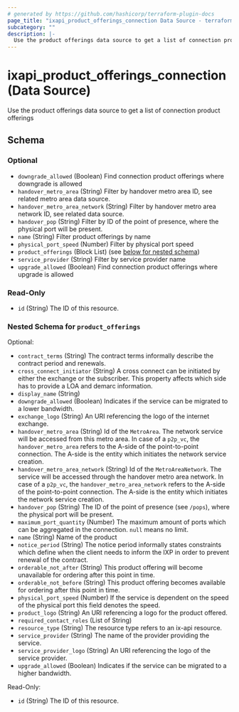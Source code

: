```yaml
---
# generated by https://github.com/hashicorp/terraform-plugin-docs
page_title: "ixapi_product_offerings_connection Data Source - terraform-provider-ix-api"
subcategory: ""
description: |-
  Use the product offerings data source to get a list of connection product offerings
---
```


# ixapi_product_offerings_connection (Data Source)

Use the product offerings data source to get a list of connection product offerings



<!-- schema generated by tfplugindocs -->
## Schema

### Optional

- `downgrade_allowed` (Boolean) Find connection product offerings where downgrade is allowed
- `handover_metro_area` (String) Filter by handover metro area ID, see related metro area data source.
- `handover_metro_area_network` (String) Filter by handover metro area network ID, see related data source.
- `handover_pop` (String) Filter by ID of the point of presence, where the physical port will be present.
- `name` (String) Filter product offerings by name
- `physical_port_speed` (Number) Filter by physical port speed
- `product_offerings` (Block List) (see [below for nested schema](#nestedblock--product_offerings))
- `service_provider` (String) Filter by service provider name
- `upgrade_allowed` (Boolean) Find connection product offerings where upgrade is allowed

### Read-Only

- `id` (String) The ID of this resource.

<a id="nestedblock--product_offerings"></a>
### Nested Schema for `product_offerings`

Optional:

- `contract_terms` (String) The contract terms informally describe the contract period and renewals.
- `cross_connect_initiator` (String) A cross connect can be initiated by either the exchange or the subscriber.  This property affects which side has to provide a LOA and demarc information.
- `display_name` (String)
- `downgrade_allowed` (Boolean) Indicates if the service can be migrated to a lower bandwidth.
- `exchange_logo` (String) An URI referencing the logo of the internet exchange.
- `handover_metro_area` (String) Id of the `MetroArea`. The network service will be accessed from this metro area.  In case of a `p2p_vc`, the `handover_metro_area` refers to the A-side of the point-to-point connection. The A-side is the entity which initiates the network service creation.
- `handover_metro_area_network` (String) Id of the `MetroAreaNetwork`. The service will be accessed through the handover metro area network.  In case of a `p2p_vc`, the `handover_metro_area_network` refers to the A-side of the point-to-point connection. The A-side is the entity which initiates the network service creation.
- `handover_pop` (String) The ID of the point of presence (see `/pops`), where the physical port will be present.
- `maximum_port_quantity` (Number) The maximum amount of ports which can be aggregated in the connection. `null` means no limit.
- `name` (String) Name of the product
- `notice_period` (String) The notice period informally states constraints which define when the client needs to inform the IXP in order to prevent renewal of the contract.
- `orderable_not_after` (String) This product offering will become unavailable for ordering after this point in time.
- `orderable_not_before` (String) This product offering becomes available for ordering after this point in time.
- `physical_port_speed` (Number) If the service is dependent on the speed of the physical port this field denotes the speed.
- `product_logo` (String) An URI referencing a logo for the product offered.
- `required_contact_roles` (List of String)
- `resource_type` (String) The resource type refers to an ix-api resource.
- `service_provider` (String) The name of the provider providing the service.
- `service_provider_logo` (String) An URI referencing the logo of the service provider.
- `upgrade_allowed` (Boolean) Indicates if the service can be migrated to a higher bandwidth.

Read-Only:

- `id` (String) The ID of this resource.


